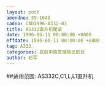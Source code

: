 ```yaml
---
layout: post
amendno: 39-1648
cadno: CAD1996-A332-03
title: AS332直升机尾桨
date: 1996-06-11 00:00:00 +0800
effdate: 1996-06-11 00:00:00 +0800
tag: A332
categories: 民航中南管理局适航处
author: 石军
---
```


##适用范围:
AS332C,C1,L,L1直升机

